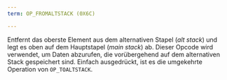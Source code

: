 ```yaml
---
term: OP_FROMALTSTACK (0X6C)

---
```

Entfernt das oberste Element aus dem alternativen Stapel (*alt stack*) und legt es oben auf dem Hauptstapel (*main stack*) ab. Dieser Opcode wird verwendet, um Daten abzurufen, die vorübergehend auf dem alternativen Stack gespeichert sind. Einfach ausgedrückt, ist es die umgekehrte Operation von `OP_TOALTSTACK`.
